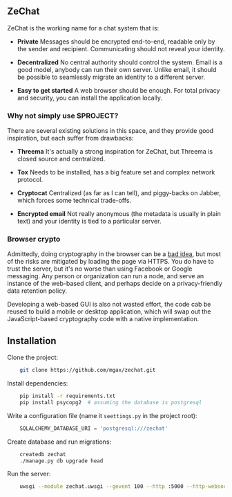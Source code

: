 ## ZeChat

ZeChat is the working name for a chat system that is:

* **Private** Messages should be encrypted end-to-end, readable only by the
  sender and recipient. Communicating should not reveal your identity.

* **Decentralized** No central authority should control the system. Email is a
  good model, anybody can run their own server. Unlike email, it should be
  possible to seamlessly migrate an identity to a different server.

* **Easy to get started** A web browser should be enough. For total privacy and
  security, you can install the application locally.


### Why not simply use $PROJECT?

There are several existing solutions in this space, and they provide good
inspiration, but each suffer from drawbacks:

* **Threema** It's actually a strong inspiration for ZeChat, but Threema is
  closed source and centralized.

* **Tox** Needs to be installed, has a big feature set and complex network
  protocol.

* **Cryptocat** Centralized (as far as I can tell), and piggy-backs on Jabber,
  which forces some technical trade-offs.

* **Encrypted email** Not really anonymous (the metadata is usually in plain
  text) and your identity is tied to a particular server.


### Browser crypto
Admittedly, doing cryptography in the browser can be a [bad idea](jscrypto),
but most of the risks are mitigated by loading the page via HTTPS. You do have
to trust the server, but it's no worse than using Facebook or Google messaging.
Any person or organization can run a node, and serve an instance of the
web-based client, and perhaps decide on a privacy-friendly data retention
policy.

Developing a web-based GUI is also not wasted effort, the code cab be reused to
build a mobile or desktop application, which will swap out the JavaScript-based
cryptography code with a native implementation.

[jscrypto]: http://matasano.com/articles/javascript-cryptography/


## Installation
Clone the project:

```bash
    git clone https://github.com/mgax/zechat.git
```

Install dependencies:

```bash
    pip install -r requirements.txt
    pip install psycopg2  # assuming the database is postgresql
```

Write a configuration file (name it `seettings.py` in the project root):

```python
    SQLALCHEMY_DATABASE_URI = 'postgresql:///zechat'
```

Create database and run migrations:

```bash
    createdb zechat
    ./manage.py db upgrade head
```

Run the server:

```bash
    uwsgi --module zechat.uwsgi --gevent 100 --http :5000 --http-websockets
```
